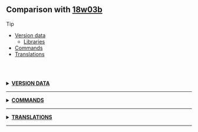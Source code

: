 ## Comparison with [18w03b](https://github.com/PixiGeko/Minecraft-generated-data/tree/18w03b)

> [!TIP]
> - [Version data](#version-data)
>     - [Libraries](#version-data-libraries)
> - [Commands](#commands)
> - [Translations](#translations)

<br/><br/>
<details><summary><b><ins>VERSION DATA</ins></b><a name="version-data"></a></summary>
<br/>
<h3>Libraries<a name="version-data-libraries"></a></h3>
<details>
<summary>
Versions
</summary>
<table><tr><th></th><th align="left">18w03b</th><th>18w05a</th></tr><tr><td>com.mojang:brigadier</td><td><pre>0.1.20</pre></td><td><pre>0.1.23</pre></td></tr></table>
</details>
</details>
<hr/>
<details><summary><b><ins>COMMANDS</ins></b><a name="commands"></a></summary>
<br/>
<details>
<summary>
🗒️ List
</summary>

```diff
+ bossbar.txt
```

</details>
<details>
<summary>
execute
</summary>

```diff
+ execute store result bossbar <id: resource_location> max
+ execute store result bossbar <id: resource_location> value
+ execute store success bossbar <id: resource_location> max
+ execute store success bossbar <id: resource_location> value
```

</details>
<details>
<summary>
setidletimeout
</summary>

```diff
+ setidletimeout <minutes: integer>
- setidletimeout <seconds: integer>
```

</details>
</details>
<hr/>
<details><summary><b><ins>TRANSLATIONS</ins></b><a name="translations"></a></summary>
<br/>
<details>
<summary>
Keys
</summary>

```diff
+ commands.bossbar.create.success: Created custom bossbar %s
+ commands.bossbar.get.max: Custom bossbar %s has a maximum of %s
+ commands.bossbar.get.players.none: Custom bossbar %s has no players currently online
+ commands.bossbar.get.players.some: Custom bossbar %s has %s players currently online: %s
+ commands.bossbar.get.value: Custom bossbar %s has a value of %s
+ commands.bossbar.get.visible.hidden: Custom bossbar %s is currently hidden
+ commands.bossbar.get.visible.visible: Custom bossbar %s is currently shown
+ commands.bossbar.list.bars.none: There are no custom bossbars active
+ commands.bossbar.list.bars.some: There are %s custom bossbars active: %s
+ commands.bossbar.remove.success: Removed custom bossbar %s
+ commands.bossbar.set.color.success: Custom bossbar %s has changed color
+ commands.bossbar.set.max.success: Custom bossbar %s has changed maximum to %s
+ commands.bossbar.set.name.success: Custom bossbar %s has been renamed
+ commands.bossbar.set.players.success.none: Custom bossbar %s no longer has any players
+ commands.bossbar.set.players.success.some: Custom bossbar %s now has %s players: %s
+ commands.bossbar.set.style.success: Custom bossbar %s has changed style
+ commands.bossbar.set.value.success: Custom bossbar %s has changed value to %s
+ commands.bossbar.set.visible.success.hidden: Custom bossbar %s is now hidden
+ commands.bossbar.set.visible.success.visible: Custom bossbar %s is now visible
+ commands.trigger.add.success: Triggered %s (added %s to value)
+ commands.trigger.set.success: Triggered %s (set value to %s)
+ commands.trigger.simple.success: Triggered %s
```

</details>
<details>
<summary>
Changes
</summary>
<br/>
<table>
<tr><th>Name</th><th>18w03b</th><th>18w05a</th></tr>
<tr><th align="left"><div style="width:290px">commands.setidletimeout.success</div></th><td>The player idle timeout is now %s seconds</td><td>The player idle timeout is now %s minutes</td></tr>
</table>
<br/>
</details>
</details>
<hr/>